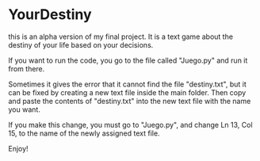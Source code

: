# YourDestiny
this is an alpha version of my final project.  It is a text game about the destiny of your life based on your decisions.

If you want to run the code, you go to the file called "Juego.py" and run it from there.

Sometimes it gives the error that it cannot find the file "destiny.txt", but it can be fixed by creating a new text file inside the main folder. 
Then copy and paste the contents of "destiny.txt" into the new text file with the name you want.

If you make this change, you must go to "Juego.py", and change Ln 13, Col 15, to the name of the newly assigned text file.

Enjoy!
